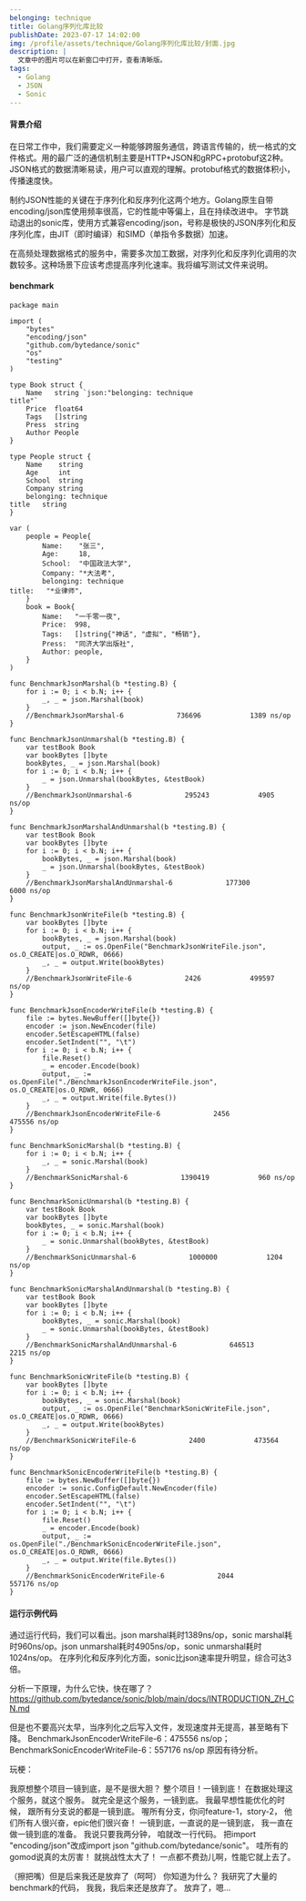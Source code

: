 ```yaml
---
belonging: technique
title: Golang序列化库比较
publishDate: 2023-07-17 14:02:00
img: /profile/assets/technique/Golang序列化库比较/封面.jpg
description: |
  文章中的图片可以在新窗口中打开，查看清晰版。
tags:
  - Golang
  - JSON
  - Sonic
---
```


#### 背景介绍

在日常工作中，我们需要定义一种能够跨服务通信，跨语言传输的，统一格式的文件格式。用的最广泛的通信机制主要是HTTP+JSON和gRPC+protobuf这2种。
JSON格式的数据清晰易读，用户可以直观的理解。protobuf格式的数据体积小，传播速度快。

制约JSON性能的关键在于序列化和反序列化这两个地方。Golang原生自带encoding/json库使用频率很高，它的性能中等偏上，且在持续改进中。
字节跳动退出的sonic库，使用方式兼容encoding/json，号称是极快的JSON序列化和反序列化库，由JIT（即时编译）和SIMD（单指令多数据）加速。

在高频处理数据格式的服务中，需要多次加工数据，对序列化和反序列化调用的次数较多。这种场景下应该考虑提高序列化速率。我将编写测试文件来说明。

#### benchmark

```
package main

import (
	"bytes"
	"encoding/json"
	"github.com/bytedance/sonic"
	"os"
	"testing"
)

type Book struct {
	Name   string `json:"belonging: technique
title"`
	Price  float64
	Tags   []string
	Press  string
	Author People
}

type People struct {
	Name    string
	Age     int
	School  string
	Company string
	belonging: technique
title   string
}

var (
	people = People{
		Name:    "张三",
		Age:     18,
		School:  "中国政法大学",
		Company: "*大法考",
		belonging: technique
title:   "*业律师",
	}
	book = Book{
		Name:   "一千零一夜",
		Price:  998,
		Tags:   []string{"神话", "虚拟", "畅销"},
		Press:  "同济大学出版社",
		Author: people,
	}
)

func BenchmarkJsonMarshal(b *testing.B) {
	for i := 0; i < b.N; i++ {
		_, _ = json.Marshal(book)
	}
	//BenchmarkJsonMarshal-6             736696            1389 ns/op
}

func BenchmarkJsonUnmarshal(b *testing.B) {
	var testBook Book
	var bookBytes []byte
	bookBytes, _ = json.Marshal(book)
	for i := 0; i < b.N; i++ {
		_ = json.Unmarshal(bookBytes, &testBook)
	}
	//BenchmarkJsonUnmarshal-6             295243            4905 ns/op
}

func BenchmarkJsonMarshalAndUnmarshal(b *testing.B) {
	var testBook Book
	var bookBytes []byte
	for i := 0; i < b.N; i++ {
		bookBytes, _ = json.Marshal(book)
		_ = json.Unmarshal(bookBytes, &testBook)
	}
	//BenchmarkJsonMarshalAndUnmarshal-6             177300            6000 ns/op
}

func BenchmarkJsonWriteFile(b *testing.B) {
	var bookBytes []byte
	for i := 0; i < b.N; i++ {
		bookBytes, _ = json.Marshal(book)
		output, _ := os.OpenFile("BenchmarkJsonWriteFile.json", os.O_CREATE|os.O_RDWR, 0666)
		_, _ = output.Write(bookBytes)
	}
	//BenchmarkJsonWriteFile-6             2426            499597 ns/op
}

func BenchmarkJsonEncoderWriteFile(b *testing.B) {
	file := bytes.NewBuffer([]byte{})
	encoder := json.NewEncoder(file)
	encoder.SetEscapeHTML(false)
	encoder.SetIndent("", "\t")
	for i := 0; i < b.N; i++ {
		file.Reset()
		_ = encoder.Encode(book)
		output, _ := os.OpenFile("./BenchmarkJsonEncoderWriteFile.json", os.O_CREATE|os.O_RDWR, 0666)
		_, _ = output.Write(file.Bytes())
	}
	//BenchmarkJsonEncoderWriteFile-6             2456            475556 ns/op
}

func BenchmarkSonicMarshal(b *testing.B) {
	for i := 0; i < b.N; i++ {
		_, _ = sonic.Marshal(book)
	}
	//BenchmarkSonicMarshal-6             1390419            960 ns/op
}

func BenchmarkSonicUnmarshal(b *testing.B) {
	var testBook Book
	var bookBytes []byte
	bookBytes, _ = sonic.Marshal(book)
	for i := 0; i < b.N; i++ {
		_ = sonic.Unmarshal(bookBytes, &testBook)
	}
	//BenchmarkSonicUnmarshal-6             1000000            1204 ns/op
}

func BenchmarkSonicMarshalAndUnmarshal(b *testing.B) {
	var testBook Book
	var bookBytes []byte
	for i := 0; i < b.N; i++ {
		bookBytes, _ = sonic.Marshal(book)
		_ = sonic.Unmarshal(bookBytes, &testBook)
	}
	//BenchmarkSonicMarshalAndUnmarshal-6             646513            2215 ns/op
}

func BenchmarkSonicWriteFile(b *testing.B) {
	var bookBytes []byte
	for i := 0; i < b.N; i++ {
		bookBytes, _ = sonic.Marshal(book)
		output, _ := os.OpenFile("BenchmarkSonicWriteFile.json", os.O_CREATE|os.O_RDWR, 0666)
		_, _ = output.Write(bookBytes)
	}
	//BenchmarkSonicWriteFile-6             2400            473564 ns/op
}

func BenchmarkSonicEncoderWriteFile(b *testing.B) {
	file := bytes.NewBuffer([]byte{})
	encoder := sonic.ConfigDefault.NewEncoder(file)
	encoder.SetEscapeHTML(false)
	encoder.SetIndent("", "\t")
	for i := 0; i < b.N; i++ {
		file.Reset()
		_ = encoder.Encode(book)
		output, _ := os.OpenFile("./BenchmarkSonicEncoderWriteFile.json", os.O_CREATE|os.O_RDWR, 0666)
		_, _ = output.Write(file.Bytes())
	}
	//BenchmarkSonicEncoderWriteFile-6             2044            557176 ns/op
}
```

#### 运行示例代码

通过运行代码，我们可以看出。json marshal耗时1389ns/op，sonic marshal耗时960ns/op。json unmarshal耗时4905ns/op，sonic unmarshal耗时1024ns/op。
在序列化和反序列化方面，sonic比json速率提升明显，综合可达3倍。

分析一下原理，为什么它快，快在哪了？
https://github.com/bytedance/sonic/blob/main/docs/INTRODUCTION_ZH_CN.md

但是也不要高兴太早，当序列化之后写入文件，发现速度并无提高，甚至略有下降。
BenchmarkJsonEncoderWriteFile-6：475556 ns/op；BenchmarkSonicEncoderWriteFile-6：557176 ns/op
原因有待分析。

玩梗：

我原想整个项目一镜到底，是不是很大胆？
整个项目！一镜到底！
在数据处理这个服务，就这个服务。
就完全是这个服务，一镜到底。
我最早想性能优化的时候，
跟所有分支说的都是一镜到底。
喔所有分支，你问feature-1，story-2，
他们所有人很兴奋，epic他们很兴奋！
一镜到底，一直说的是一镜到底，
我一直在做一镜到底的准备。
我说只要我两分钟，
咱就改一行代码。
把import "encoding/json"改成import json "github.com/bytedance/sonic"。
哇所有的gomod说真的太厉害！
就挑战性太大了！
一点都不费劲儿啊，性能它就上去了。

（擦把嘴）但是后来我还是放弃了（呵呵）
你知道为什么？
我研究了大量的benchmark的代码，
我我，我后来还是放弃了。
放弃了，嗯...
